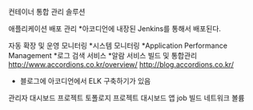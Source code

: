컨테이너 통합 관리 솔루션

애플리케이션 배포 관리
*아코디언에 내장된 Jenkins를 통해서 배포된다.

자동 확장 및 운영
모니터링
*시스템 모니터링
*Application Performance Management
*로그 검색 서비스
*알람 서비스
빌드 및 통합관리
http://www.accordions.co.kr/overview/
http://blog.accordions.co.kr/
 - 블로그에 아코디언에서 ELK 구축하기가 있음

관리자 대시보드
프로젝트
토폴로지
프로젝트 대시보드
앱
job
빌드 네트워크
볼륨
